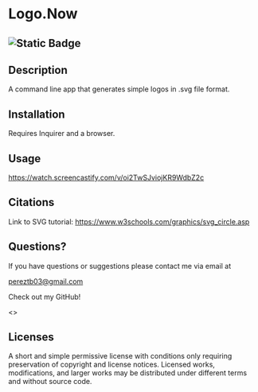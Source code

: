 # Logo.Now
## ![Static Badge](https://img.shields.io/badge/License-MIT-yellow)

## Description

A command line app that generates simple logos in .svg file format.



## Installation

Requires Inquirer and a browser.

## Usage
https://watch.screencastify.com/v/oi2TwSJviojKR9WdbZ2c


## Citations
Link to SVG tutorial: https://www.w3schools.com/graphics/svg_circle.asp


## Questions?
<p>If you have questions or suggestions please contact me via email at </p>

<pereztb03@gmail.com>

<p>Check out my GitHub! </p>

<>

## Licenses

A short and simple permissive license with conditions only requiring preservation of copyright and license notices. Licensed works, modifications, and larger works may be distributed under different terms and without source code.
